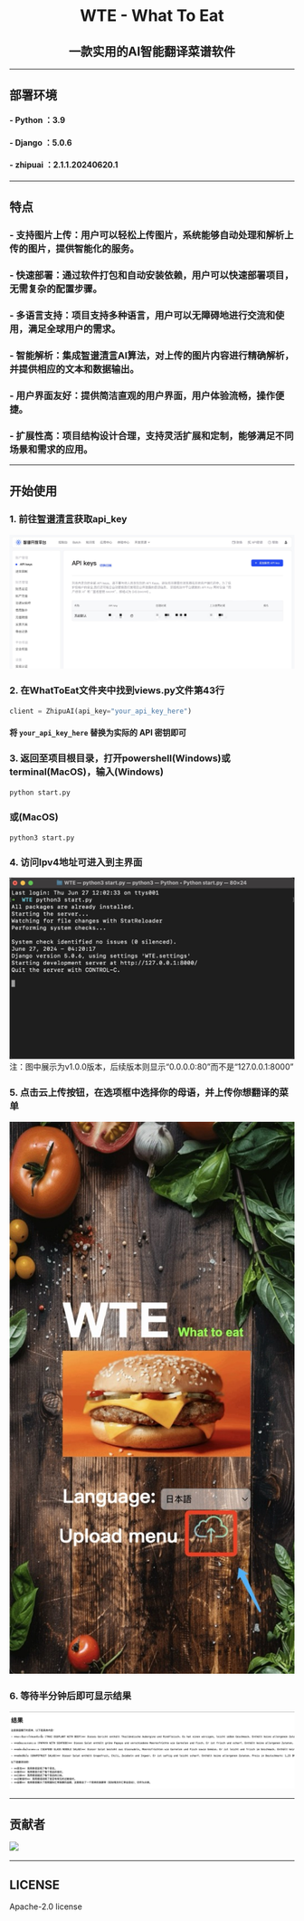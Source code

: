 # <center>**WTE - What To Eat**</center>

## <center>一款实用的AI智能翻译菜谱软件</center>

---

## 部署环境
#### - **Python** ：3.9
#### - **Django** ：5.0.6
#### - **zhipuai** ：2.1.1.20240620.1

---

## 特点

### - **支持图片上传**：用户可以轻松上传图片，系统能够自动处理和解析上传的图片，提供智能化的服务。

### - **快速部署**：通过软件打包和自动安装依赖，用户可以快速部署项目，无需复杂的配置步骤。

### - **多语言支持**：项目支持多种语言，用户可以无障碍地进行交流和使用，满足全球用户的需求。

### - **智能解析**：集成[智谱清言](https://open.bigmodel.cn/)AI算法，对上传的图片内容进行精确解析，并提供相应的文本和数据输出。

### - **用户界面友好**：提供简洁直观的用户界面，用户体验流畅，操作便捷。

### - **扩展性高**：项目结构设计合理，支持灵活扩展和定制，能够满足不同场景和需求的应用。

---

## 开始使用
### 1. 前往[智谱清言](https://open.bigmodel.cn/usercenter/apikeys)获取**api_key**

![image-20240627092039200](/readme_files/how_to_use/api_key.jpg)

### 2. 在WhatToEat文件夹中找到views.py文件第43行

```python
client = ZhipuAI(api_key="your_api_key_here")
```

#### 将 `your_api_key_here` 替换为实际的 API 密钥即可

### 3. 返回至项目根目录，打开powershell(Windows)或terminal(MacOS)，输入(Windows)

```bash
python start.py
```

### 或(MacOS)

```
python3 start.py
```



### 4. 访问Ipv4地址可进入到主界面

![image-20240627092039200](/readme_files/how_to_use/terminal.jpg)
注：图中展示为v1.0.0版本，后续版本则显示“0.0.0.0:80”而不是“127.0.0.1:8000”

### 5. 点击云上传按钮，在选项框中选择你的母语，并上传你想翻译的菜单

![image-20240627092039200](/readme_files/how_to_use/choose.jpg)

### 6. 等待半分钟后即可显示结果

![image-20240627092039200](readme_files/how_to_use/result.jpg)


---

## 贡献者

<a href="https://github.com/Bistu-OSSDT-2024/23-FOSA_BM/graphs/contributors">
  <img src="https://contrib.rocks/image?repo=Bistu-OSSDT-2024/23-FOSA_BM" />
</a>


---

## LICENSE

Apache-2.0 license

